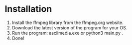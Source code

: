 # Installation
1. Install the ffmpeg library from the ffmpeg.org website. 
2. Download the latest version of the program for your OS. 
3. Run the program: asciimedia.exe <filename> or python3 main.py <filename>.
4. Done! 
